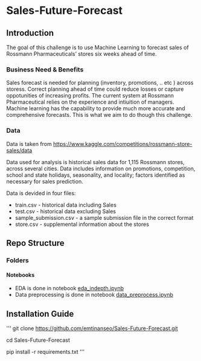 # Sales-Future-Forecast

## Introduction
The goal of this challenge is to use Machine Learning to forecast sales of Rossmann Pharmaceuticals’ stores six weeks ahead of time.

### Business Need & Benefits
Sales forecast is needed for planning (inventory, promotions, .. etc ) across storess. Correct planning ahead of time could reduce losses or capture oppotunities of increasing profits. The current system at Rossmann Pharmaceutical relies on the experience and intiuition of managers. Machine learning has the capability to provide much more accurate and comprehensive forecasts. This is what we aim to do though this challenge.

### Data
Data is taken from https://www.kaggle.com/competitions/rossmann-store-sales/data

Data used for analysis is historical sales data for 1,115 Rossmann stores, across several cities. Data includes information on promotions, competition, school and state holidays, seasonality, and locality; factors identified as necessary for sales prediction. 

Data is devided in four files:
* train.csv - historical data including Sales
* test.csv - historical data excluding Sales
* sample_submission.csv - a sample submission file in the correct format
* store.csv - supplemental information about the stores





## Repo Structure
### Folders
#### Notebooks
* EDA is done in notebook [eda_indepth.ipynb](https://github.com/emtinanseo/Sales-Future-Forecast/blob/main/notebooks/eda_indepth.ipynb)
* Data preprocessing is done in notebook [data_preprocess.ipynb](https://github.com/emtinanseo/Sales-Future-Forecast/blob/main/notebooks/data_preprocess.ipynb)


## Installation Guide
'''
git clone https://github.com/emtinanseo/Sales-Future-Forecast.git

cd Sales-Future-Forecast

pip install -r requirements.txt
'''